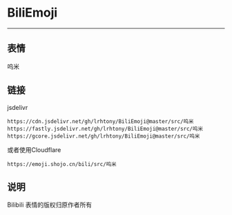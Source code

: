 # BiliEmoji
---
## 表情
呜米
## 链接
jsdelivr
```
https://cdn.jsdelivr.net/gh/lrhtony/BiliEmoji@master/src/呜米
https://fastly.jsdelivr.net/gh/lrhtony/BiliEmoji@master/src/呜米
https://gcore.jsdelivr.net/gh/lrhtony/BiliEmoji@master/src/呜米
```
或者使用Cloudflare
```
https://emoji.shojo.cn/bili/src/呜米
```
## 说明
Bilibili 表情的版权归原作者所有

